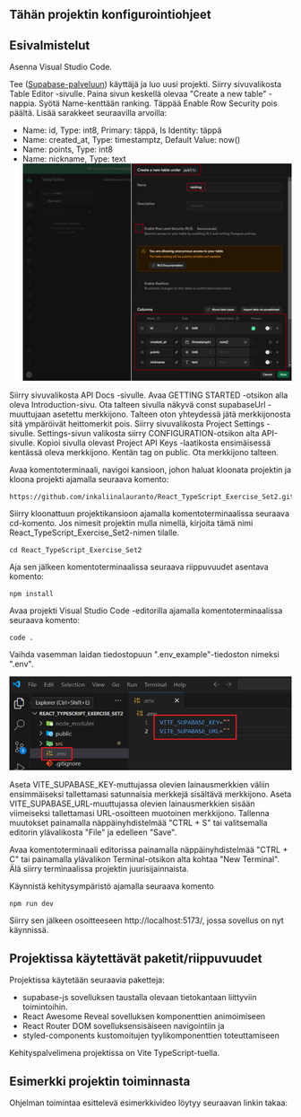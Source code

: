 ## Tähän projektin konfigurointiohjeet

## Esivalmistelut
Asenna Visual Studio Code.

Tee ([Supabase-palveluun](https://supabase.com/)) käyttäjä ja luo uusi projekti. Siirry sivuvalikosta Table Editor -sivulle. Paina sivun keskellä olevaa "Create a new table" -nappia. Syötä Name-kenttään ranking. Täppää Enable Row Security pois päältä. Lisää sarakkeet seuraavilla arvoilla:
- Name: id, Type: int8, Primary: täppä, Is Identity: täppä
- Name: created_at, Type: timestamptz, Default Value: now()
- Name: points, Type: int8
- Name: nickname, Type: text
![Ohjekuva tarvittavista sarakkeista](ohjekuva1.png)

Siirry sivuvalikosta API Docs -sivulle. Avaa GETTING STARTED -otsikon alla oleva Introduction-sivu. Ota talteen sivulla näkyvä const supabaseUrl -muuttujaan asetettu merkkijono. Talteen oton yhteydessä jätä merkkijonosta sitä ympäröivät heittomerkit pois. Siirry sivuvalikosta Project Settings -sivulle. Settings-sivun valikosta siirry CONFIGURATION-otsikon alta API-sivulle. Kopioi sivulla olevast Project API Keys -laatikosta ensimäisessä kentässä oleva merkkijono. Kentän tag on public. Ota merkkijono talteen.

Avaa komentoterminaali, navigoi kansioon, johon haluat kloonata projektin ja kloona projekti ajamalla seuraava komento:
```
https://github.com/inkaliinalauranto/React_TypeScript_Exercise_Set2.git
```
Siirry kloonattuun projektikansioon ajamalla komentoterminaalissa seuraava cd-komento. Jos nimesit projektin mulla nimellä, kirjoita tämä nimi React_TypeScript_Exercise_Set2-nimen tilalle.
```
cd React_TypeScript_Exercise_Set2
```
Aja sen jälkeen komentoterminaalissa seuraava riippuvuudet asentava komento:
```
npm install
```
Avaa projekti Visual Studio Code -editorilla ajamalla komentoterminaalissa seuraava komento:
```
code .
```
Vaihda vasemman laidan tiedostopuun ".env_example"-tiedoston nimeksi ".env". 

![Ohjekuva tarvittavista sarakkeista](ohjekuva2.png)

Aseta VITE_SUPABASE_KEY-muttujassa olevien lainausmerkkien väliin ensimmäiseksi tallettamasi satunnaisia merkkejä sisältävä merkkijono. Aseta VITE_SUPABASE_URL-muuttujassa olevien lainausmerkkien sisään viimeiseksi tallettamasi URL-osoitteen muotoinen merkkijono. Tallenna muutokset painamalla näppäinyhdistelmää "CTRL + S" tai valitsemalla editorin ylävalikosta "File" ja edelleen "Save".

Avaa komentoterminaali editorissa painamalla näppäinyhdistelmää "CTRL + C" tai painamalla ylävalikon Terminal-otsikon alta kohtaa "New Terminal". Älä siirry terminaalissa projektin juurisijainnaista. 

Käynnistä kehitysympäristö ajamalla seuraava komento
```
npm run dev
```
Siirry sen jälkeen osoitteeseen http://localhost:5173/, jossa sovellus on nyt käynnissä.

## Projektissa käytettävät paketit/riippuvuudet
Projektissa käytetään seuraavia paketteja:
- supabase-js sovelluksen taustalla olevaan tietokantaan liittyviin toimintoihin.
- React Awesome Reveal sovelluksen komponenttien animoimiseen
- React Router DOM sovelluksensisäiseen navigointiin ja 
- styled-components kustomoitujen tyylikomponenttien toteuttamiseen

Kehityspalvelimena projektissa on Vite TypeScript-tuella.

## Esimerkki projektin toiminnasta
Ohjelman toimintaa esittelevä esimerkkivideo löytyy seuraavan linkin takaa: 
